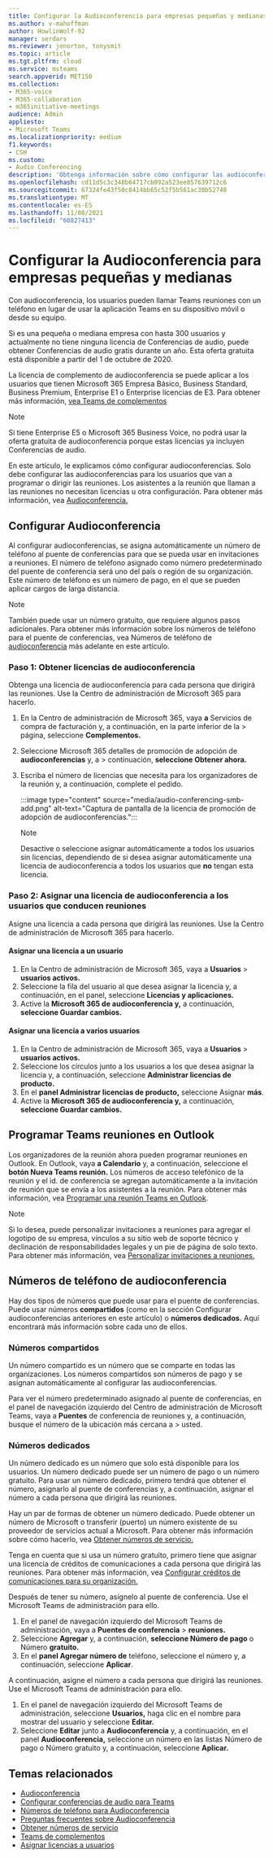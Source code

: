 ```yaml
---
title: Configurar la Audioconferencia para empresas pequeñas y medianas
ms.author: v-mahoffman
author: HowlinWolf-92
manager: serdars
ms.reviewer: jonorton, tonysmit
ms.topic: article
ms.tgt.pltfrm: cloud
ms.service: msteams
search.appverid: MET150
ms.collection:
- M365-voice
- M365-collaboration
- m365initiative-meetings
audience: Admin
appliesto:
- Microsoft Teams
ms.localizationpriority: medium
f1.keywords:
- CSH
ms.custom:
- Audio Conferencing
description: 'Obtenga información sobre cómo configurar las audioconferencias en su pequeña o mediana empresa para las personas que necesitan usar un teléfono para llamar a las reuniones. '
ms.openlocfilehash: cd11d5c3c348b64717cb092a523ee857639712c6
ms.sourcegitcommit: 67324fe43f50c8414bb65c52f5b561ac30b52748
ms.translationtype: MT
ms.contentlocale: es-ES
ms.lasthandoff: 11/08/2021
ms.locfileid: "60827413"
---
```

# <a name="set-up-audio-conferencing-for-small-and-medium-businesses"></a>Configurar la Audioconferencia para empresas pequeñas y medianas

Con audioconferencia, los usuarios pueden llamar Teams reuniones con un teléfono en lugar de usar la aplicación Teams en su dispositivo móvil o desde su equipo.  

Si es una pequeña o mediana empresa con hasta 300 usuarios y actualmente no tiene ninguna licencia de Conferencias de audio, puede obtener Conferencias de audio gratis durante un año. Esta oferta gratuita está disponible a partir del 1 de octubre de 2020.

La licencia de complemento de audioconferencia se puede aplicar a los usuarios que tienen Microsoft 365 Empresa Básico, Business Standard, Business Premium, Enterprise E1 o Enterprise licencias de E3. Para obtener más información, [vea Teams de complementos](teams-add-on-licensing/microsoft-teams-add-on-licensing.md)

> [!NOTE]
> Si tiene Enterprise E5 o Microsoft 365 Business Voice, no podrá usar la oferta gratuita de audioconferencia porque estas licencias ya incluyen Conferencias de audio.

En este artículo, le explicamos cómo configurar audioconferencias. Solo debe configurar las audioconferencias para los usuarios que van a programar o dirigir las reuniones. Los asistentes a la reunión que llaman a las reuniones no necesitan licencias u otra configuración. Para obtener más información, vea [Audioconferencia.](audio-conferencing-in-office-365.md)

## <a name="set-up-audio-conferencing"></a>Configurar Audioconferencia

Al configurar audioconferencias, se asigna automáticamente un número de teléfono al puente de conferencias para que se pueda usar en invitaciones a reuniones. El número de teléfono asignado como número predeterminado del puente de conferencia será uno del país o región de su organización. Este número de teléfono es un número de pago, en el que se pueden aplicar cargos de larga distancia.

> [!NOTE]
> También puede usar un número gratuito, que requiere algunos pasos adicionales. Para obtener más información sobre los números de teléfono para el puente de conferencias, vea Números de teléfono de [audioconferencia](#audio-conferencing-phone-numbers) más adelante en este artículo.

### <a name="step-1-get-audio-conferencing-licenses"></a>Paso 1: Obtener licencias de audioconferencia

Obtenga una licencia de audioconferencia para cada persona que dirigirá las reuniones. Use la Centro de administración de Microsoft 365 para hacerlo.

1. En la Centro de administración de Microsoft 365, vaya **a** Servicios de compra de facturación y, a continuación, en la parte inferior de la  >  página, seleccione **Complementos.**
2. Seleccione Microsoft 365 detalles de promoción de adopción de **audioconferencias** y, a  >  continuación, **seleccione Obtener ahora.**
3. Escriba el número de licencias que necesita para los organizadores de la reunión y, a continuación, complete el pedido.

    :::image type="content" source="media/audio-conferencing-smb-add.png" alt-text="Captura de pantalla de la licencia de promoción de adopción de audioconferencias.":::

    > [!NOTE]
    > Desactive o seleccione asignar automáticamente a todos los usuarios sin licencias, dependiendo de si desea asignar automáticamente una licencia de audioconferencia a todos los usuarios que **no** tengan esta licencia.

### <a name="step-2-assign-an-audio-conferencing-license-to-users-who-lead-meetings"></a>Paso 2: Asignar una licencia de audioconferencia a los usuarios que conducen reuniones

Asigne una licencia a cada persona que dirigirá las reuniones. Use la Centro de administración de Microsoft 365 para hacerlo.

#### <a name="assign-a-license-to-one-user"></a>Asignar una licencia a un usuario

1. En la Centro de administración de Microsoft 365, vaya a **Usuarios**  >  **usuarios activos.**  
2. Seleccione la fila del usuario al que desea asignar la licencia y, a continuación, en el panel, seleccione **Licencias y aplicaciones.**
3. Active la **Microsoft 365 de audioconferencia y,** a continuación, **seleccione Guardar cambios.**

#### <a name="assign-a-license-to-multiple-users"></a>Asignar una licencia a varios usuarios

1. En la Centro de administración de Microsoft 365, vaya a **Usuarios**  >  **usuarios activos.**  
2. Seleccione los círculos junto a los usuarios a los que desea asignar la licencia y, a continuación, seleccione **Administrar licencias de producto.**
3. En el **panel Administrar licencias de producto,** seleccione Asignar **más**.
4. Active la **Microsoft 365 de audioconferencia y,** a continuación, **seleccione Guardar cambios.**  

## <a name="schedule-teams-meetings-in-outlook"></a>Programar Teams reuniones en Outlook

Los organizadores de la reunión ahora pueden programar reuniones en Outlook. En Outlook, vaya **a Calendario** y, a continuación, seleccione el **botón Nueva Teams reunión.** Los números de acceso telefónico de la reunión y el id. de conferencia se agregan automáticamente a la invitación de reunión que se envía a los asistentes a la reunión. Para obtener más información, vea [Programar una reunión Teams en Outlook](https://support.microsoft.com/office/schedule-a-teams-meeting-from-outlook-883cc15c-580f-441a-92ea-0992c00a9b0f).

> [!NOTE]
> Si lo desea, puede personalizar invitaciones a reuniones para agregar el logotipo de su empresa, vínculos a su sitio web de soporte técnico y declinación de responsabilidades legales y un pie de página de solo texto. Para obtener más información, vea [Personalizar invitaciones a reuniones.](meeting-settings-in-teams.md#customize-meeting-invitations)

## <a name="audio-conferencing-phone-numbers"></a>Números de teléfono de audioconferencia

Hay dos tipos de números que puede usar para el puente de conferencias. Puede usar números **compartidos** (como en la sección Configurar audioconferencias anteriores en este artículo) o **números dedicados.** [](#set-up-audio-conferencing) Aquí encontrará más información sobre cada uno de ellos.

### <a name="shared-numbers"></a>Números compartidos

Un número compartido es un número que se comparte en todas las organizaciones. Los números compartidos son números de pago y se asignan automáticamente al configurar las audioconferencias.

Para ver el número predeterminado asignado al puente de conferencias, en el panel de navegación izquierdo del Centro de administración de Microsoft Teams, vaya a **Puentes** de conferencia de reuniones y, a continuación, busque el número de la ubicación más cercana a  >  usted.

### <a name="dedicated-numbers"></a>Números dedicados

Un número dedicado es un número que solo está disponible para los usuarios. Un número dedicado puede ser un número de pago o un número gratuito. Para usar un número dedicado, primero tendrá que obtener el número, asignarlo al puente de conferencias y, a continuación, asignar el número a cada persona que dirigirá las reuniones.

Hay un par de formas de obtener un número dedicado. Puede obtener un número de Microsoft o transferir (puerto) un número existente de su proveedor de servicios actual a Microsoft. Para obtener más información sobre cómo hacerlo, vea [Obtener números de servicio.](getting-service-phone-numbers.md)

Tenga en cuenta que si usa un número gratuito, primero tiene que asignar una licencia de créditos de comunicaciones a cada persona que dirigirá las reuniones. Para obtener más información, vea [Configurar créditos de comunicaciones para su organización.](set-up-communications-credits-for-your-organization.md)

Después de tener su número, asígnelo al puente de conferencia. Use el Microsoft Teams de administración para ello.

1. En el panel de navegación izquierdo del Microsoft Teams de administración, vaya a **Puentes de conferencia**  >  **reuniones.**
2. Seleccione **Agregar** y, a continuación, **seleccione Número de pago** o Número **gratuito.**
3. En el **panel Agregar número de** teléfono, seleccione el número y, a continuación, seleccione **Aplicar**.

A continuación, asigne el número a cada persona que dirigirá las reuniones. Use el Microsoft Teams de administración para ello.

1. En el panel de navegación izquierdo del Microsoft Teams de administración, seleccione **Usuarios,** haga clic en el nombre para mostrar del usuario y seleccione **Editar.**
2. Seleccione **Editar** junto a **Audioconferencia** y, a continuación, en el  panel  **Audioconferencia,** seleccione un número en las listas Número de pago o Número gratuito y, a continuación, seleccione **Aplicar.**

## <a name="related-topics"></a>Temas relacionados

- [Audioconferencia](audio-conferencing-in-office-365.md)
- [Configurar conferencias de audio para Teams](set-up-audio-conferencing-in-teams.md)
- [Números de teléfono para Audioconferencia](phone-numbers-for-audio-conferencing-in-teams.md)
- [Preguntas frecuentes sobre Audioconferencia](audio-conferencing-common-questions.md)
- [Obtener números de servicio](getting-service-phone-numbers.md)
- [Teams de complementos](teams-add-on-licensing/microsoft-teams-add-on-licensing.md)
- [Asignar licencias a usuarios](/microsoft-365/admin/manage/assign-licenses-to-users)